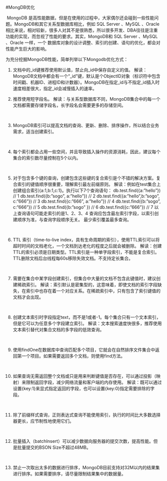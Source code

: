 #MongDB优化

​	MongoDB 是高性能数据，但是在使用的过程中，大家偶尔还会碰到一些性能问题。MongoDB和其它关系型数据库相比，例如 SQL Server 、MySQL 、Oracle 相比来说，相对较新，很多人对其不是很熟悉，所以很多开发、DBA往往是注重功能的实现，而忽视了性能的要求。其实，MongoDB和 SQL Server 、MySQL 、Oracle 一样，一个 数据库对象的设计调整、索引的创建、语句的优化，都会对性能产生巨大的影响。

为充分挖掘MongoDB性能，简单列举以下Mongodb优化方式：

1. 文档中的_id键推荐使用默认值，禁止向_id中保存自定义的值。
  ​解读： MongoDB文档中都会有一个“_id”键，默认是个ObjectID对象（标识符中包含时间戳、机器ID、进程ID和计数器）。MongoDB在指定_id与不指定_id插入时 速度相差很大，指定_id会减慢插入的速率。
  ​

2. 推荐使用短字段名。
  解读：与关系型数据库不同，MongoDB集合中的每一个文档都需要存储字段名，长字段名会需要更多的存储空间。

  ​

3. MongoDB索引可以提高文档的查询、更新、删除、排序操作，所以结合业务需求，适当创建索引。

   ​

4. 每个索引都会占用一些空间，并且导致插入操作的资源消耗，因此，建议每个集合的索引数尽量控制在5个以内。

   ​

5. 对于包含多个键的查询，创建包含这些键的复合索引是个不错的解决方案。复合索引的键值顺序很重要，理解索引最左前缀原则。
  解读：例如在test集合上创建组合索引{a:1,b:1,c:1}。执行以下7个查询语句：
  db.test.find({a:”hello”}) // 1
  db.test.find({b:”sogo”, a:”hello”}) // 2
  db.test.find({a:”hello”,b:”sogo”, c:”666”}) // 3
  db.test.find({c:”666”, a:”hello”}) // 4
  db.test.find({b:”sogo”, c:”666”}) // 5
  db.test.find({b:”sogo” }) // 6
  db.test.find({c:”666”}) // 7
  以上查询语句可能走索引的是1、2、3、4
  查询应包含最左索引字段，以索引创建顺序为准，与查询字段顺序无关。
  最少索引覆盖最多查询。

  ​

6. TTL 索引（time-to-live index，具有生命周期的索引），使用TTL索引可以将超时时间的文档老化，一个文档到达老化的程度之后就会被删除。
  解读：创建TTL的索引必须是日期类型。TTL索引是一种单字段索引，不能是复合索引。TTL删除文档后台线程每60s移除失效文档。不支持定长集合。

  ​

7. 需要在集合中某字段创建索引，但集合中大量的文档不包含此键值时，建议创建稀疏索引。
  解读：索引默认是密集型的，这意味着，即使文档的索引字段缺失，在索引中也存在着一个对应关系。在稀疏索引中，只有包含了索引键值的文档才会出现。

  ​

8. 创建文本索引时字段指定text，而不是1或者-1。每个集合只有一个文本索引，但是它可以为任意多个字段建立索引。
  解读：文本搜索速度快很多，推荐使用文本索引替代对集合文档的多字段的低效查询。

  ​

9. 使用findOne在数据库中查询匹配多个项目，它就会在自然排序文件集合中返回第一个项目。如果需要返回多个文档，则使用find方法。

   ​

10. 如果查询无需返回整个文档或只是用来判断键值是否存在，可以通过投影（映射）来限制返回字段，减少网络流量和客户端的内存使用。
  解读：既可以通过设置{key:1}来显式指定返回的字段，也可以设置{key:0}指定需要排除的字段。

  ​

11. 除了前缀样式查询，正则表达式查询不能使用索引，执行的时间比大多数选择器更长，应节制性地使用它们。

    ​

12. 批量插入（batchInsert）可以减少数据向服务器的提交次数，提高性能。但是批量提交的BSON Size不超过48MB。

    ​

13. 禁止一次取出太多的数据进行排序，MongoDB目前支持对32M以内的结果集进行排序。如果需要排序，请尽量限制结果集中的数据量。